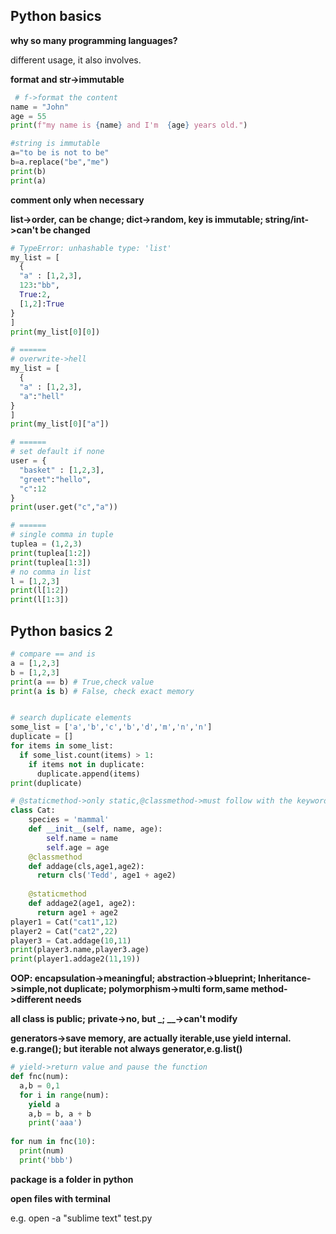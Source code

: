 ## Python basics

**why so many programming languages?**

different usage, it also involves.

**format and str->immutable**

```python
 # f->format the content
name = "John"
age = 55
print(f"my name is {name} and I'm  {age} years old.")

#string is immutable
a="to be is not to be"
b=a.replace("be","me")
print(b)
print(a)
```
**comment only when necessary**

**list->order, can be change; dict->random, key is immutable; string/int->can't be changed**

```Python
# TypeError: unhashable type: 'list'
my_list = [
  {
  "a" : [1,2,3],
  123:"bb",
  True:2,
  [1,2]:True
}
]
print(my_list[0][0])

# ======
# overwrite->hell
my_list = [
  {
  "a" : [1,2,3],
  "a":"hell"
}
]
print(my_list[0]["a"])

# ======
# set default if none
user = {
  "basket" : [1,2,3],
  "greet":"hello",
  "c":12
}
print(user.get("c","a"))

# ======
# single comma in tuple
tuplea = (1,2,3)
print(tuplea[1:2])
print(tuplea[1:3])
# no comma in list
l = [1,2,3]
print(l[1:2])
print(l[1:3])
```
## Python basics 2

```python
# compare == and is
a = [1,2,3]
b = [1,2,3]
print(a == b) # True,check value
print(a is b) # False, check exact memory


# search duplicate elements
some_list = ['a','b','c','b','d','m','n','n']
duplicate = []
for items in some_list:
  if some_list.count(items) > 1:
    if items not in duplicate:
      duplicate.append(items)
print(duplicate)

# @staticmethod->only static,@classmethod->must follow with the keyword cls, need use the class attribute
class Cat:
    species = 'mammal'
    def __init__(self, name, age):
        self.name = name
        self.age = age
    @classmethod
    def addage(cls,age1,age2):
      return cls('Tedd', age1 + age2)
    
    @staticmethod
    def addage2(age1, age2):
      return age1 + age2
player1 = Cat("cat1",12)
player2 = Cat("cat2",22)
player3 = Cat.addage(10,11)
print(player3.name,player3.age)
print(player1.addage2(11,19))
```

**OOP: encapsulation->meaningful; abstraction->blueprint; Inheritance->simple,not duplicate; polymorphism->multi form,same method->different needs**

**all class is public; private->no, but \_; \__->can't modify**

**generators->save memory, are actually iterable,use yield internal. e.g.range(); but iterable not always generator,e.g.list()**

```python
# yield->return value and pause the function
def fnc(num):
  a,b = 0,1
  for i in range(num):
    yield a    
    a,b = b, a + b
    print('aaa')
 
for num in fnc(10):
  print(num)
  print('bbb')
```

**package is a folder in python**

**open files with terminal**

e.g. open -a "sublime text" test.py
